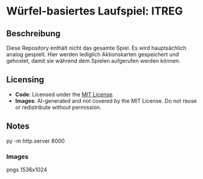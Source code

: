 # Würfel-basiertes Laufspiel: ITREG

## Beschreibung

Diese Repository enthält nicht das gesamte Spiel. Es wird hauptsächlich analog gespielt. Hier werden lediglich Aktionskarten gespeichert und gehostet, damit sie während dem Spielen aufgerufen werden können.

## Licensing

- **Code**: Licensed under the [MIT License](./LICENSE).
- **Images**: AI-generated and not covered by the MIT License. Do not reuse or redistribute without permission.

## Notes

py -m http.server 8000

### Images

pngs 1536x1024